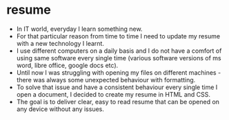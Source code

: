 # resume

- In IT world, everyday I learn something new.
- For that particular reason from time to time I need to update my resume with a new technology I learnt.
- I use different computers on a daily basis and I do not have a comfort of using same software every single time (various software versions of ms word, libre office, google docs etc).
- Until now I was struggling with opening my files on different machines - there was always some unexpected behaviour with formatting.
- To solve that issue and have a consistent behaviour every single time I open a document, I decided to create my resume in HTML and CSS.
- The goal is to deliver clear, easy to read resume that can be opened on any device without any issues.
